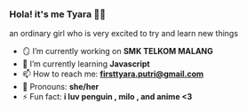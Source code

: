 ### Hola! it's me Tyara 🫶🏻
an ordinary girl who is very excited to try and learn new things
- 🪞 I’m currently working on **SMK TELKOM MALANG**
- 💐 I’m currently learning **Javascript**
- 📫 How to reach me: **firsttyara.putri@gmail.com**
- 🧸 Pronouns: **she/her**
- ⚡ Fun fact: **i luv penguin , milo , and anime <3**
<!--
**909tyaraa/909tyaraa** is a ✨ _special_ ✨ repository because its `README.md` (this file) appears on your GitHub profile.

Here are some ideas to get you started:
an ordinary girl who is very excited to try and learn new things
- 🪞 I’m currently working on **SMK TELKOM MALANG**
- 💐 I’m currently learning **Javascript**
- 📫 How to reach me: **firsttyara.putri@gmail.com**
- 🧸 Pronouns: **she/her**
- ⚡ Fun fact: **i luv penguin , milo , and anime <3**
-->
